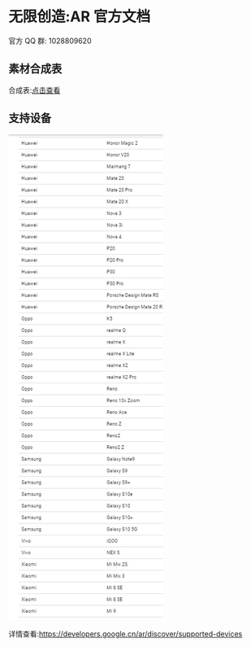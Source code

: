# 无限创造:AR 官方文档

官方 QQ 群: 1028809620

## 素材合成表

合成表:[点击查看](Recipe.md)

## 支持设备

![CN_AR](CN_AR.jpg)

详情查看:<https://developers.google.cn/ar/discover/supported-devices>
